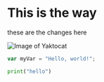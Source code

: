 # This is the way

these are the changes here

![Image of Yaktocat](https://octodex.github.com/images/yaktocat.png)

``` javascript
var myVar = "Hello, world!";
```
``` python
print("hello")
```
